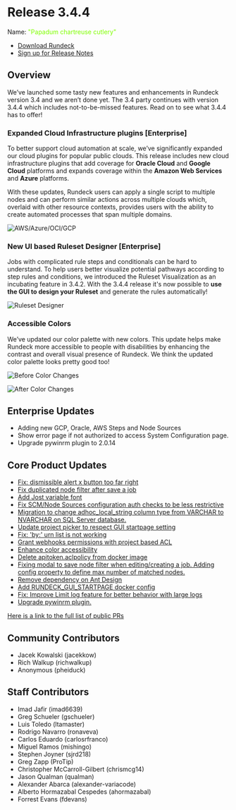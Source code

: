 # Release 3.4.4

Name: <span style="color: chartreuse"><span class="glyphicon glyphicon-cutlery"></span> "Papadum chartreuse cutlery"</span>

- [Download Rundeck](https://download.rundeck.com/)
- [Sign up for Release Notes](https://www.rundeck.com/release-notes-signup)

## Overview

We’ve launched some tasty new features and enhancements in Rundeck version 3.4 and we aren’t done yet. The 3.4 party continues with version 3.4.4 which includes not-to-be-missed features. Read on to see what 3.4.4 has to offer!

### Expanded Cloud Infrastructure plugins [Enterprise]

To better support cloud automation at scale, we’ve significantly expanded our cloud plugins for popular public clouds. This release includes new cloud infrastructure plugins that add coverage for **Oracle Cloud** and **Google Cloud** platforms and expands coverage within the **Amazon Web Services** and **Azure** platforms.

With these updates, Rundeck users can apply a single script to multiple nodes and can perform similar actions across multiple clouds which, overlaid with other resource contexts, provides users with the ability to create automated processes that span multiple domains.

![AWS/Azure/OCI/GCP](@assets/img/relnotes-344-4clouds.png)

### New UI based Ruleset Designer [Enterprise]

Jobs with complicated rule steps and conditionals can be hard to understand. To help users better visualize potential pathways according to step rules and conditions, we introduced the Ruleset Visualization as an incubating feature in 3.4.2. With the 3.4.4 release it's now possible to **use the GUI to design your Ruleset** and generate the rules automatically!

![Ruleset Designer](@assets/img/relnotes-344-rulesetdesigner.gif)

### Accessible Colors

We’ve updated our color palette with new colors. This update helps make Rundeck more accessible to people with disabilities by enhancing the contrast and overall visual presence of Rundeck. We think the updated color palette looks pretty good too!

![Before Color Changes](@assets/img/relnotes-344-before.png)

![After Color Changes](@assets/img/relnotes-344-after.png)

## Enterprise Updates

* Adding new GCP, Oracle, AWS Steps and Node Sources
* Show error page if not authorized to access System Configuration page.
* Upgrade pywinrm plugin to 2.0.14


## Core Product Updates

* [Fix: dismissible alert x button too far right](https://github.com/rundeck/rundeck/pull/7251)
* [Fix duplicated node filter after save a job](https://github.com/rundeck/rundeck/pull/7250)
* [Add Jost variable font](https://github.com/rundeck/rundeck/pull/7244)
* [Fix SCM/Node Sources configuration auth checks to be less restrictive](https://github.com/rundeck/rundeck/pull/7240)
* [Migration to change adhoc_local_string column type from VARCHAR to NVARCHAR on SQL Server database.](https://github.com/rundeck/rundeck/pull/7237)
* [Update project picker to respect GUI startpage setting](https://github.com/rundeck/rundeck/pull/7233)
* [Fix: &#39;by:&#39; urn list is not working](https://github.com/rundeck/rundeck/pull/7228)
* [Grant webhooks permissions with project based ACL](https://github.com/rundeck/rundeck/pull/7226)
* [Enhance color accessibility](https://github.com/rundeck/rundeck/pull/7225)
* [Delete apitoken.aclpolicy from docker image](https://github.com/rundeck/rundeck/pull/7222)
* [Fixing modal to save node filter when editing/creating a job. Adding config property to define max number of matched nodes.](https://github.com/rundeck/rundeck/pull/7215)
* [Remove dependency on Ant Design](https://github.com/rundeck/rundeck/pull/7211)
* [Add RUNDECK_GUI_STARTPAGE docker config](https://github.com/rundeck/rundeck/pull/7210)
* [Fix: Improve Limit log feature for better behavior with large logs](https://github.com/rundeck/rundeck/pull/7199)
* [Upgrade pywinrm plugin.](https://github.com/rundeck/rundeck/pull/7191)

[Here is a link to the full list of public PRs](https://github.com/rundeck/rundeck/pulls?q=is%3Apr+milestone%3A3.4.4+is%3Aclosed)

## Community Contributors

* Jacek Kowalski (jacekkow)
* Rich Walkup (richwalkup)
* Anonymous (pheiduck)

## Staff Contributors

* Imad Jafir (imad6639)
* Greg Schueler (gschueler)
* Luis Toledo (ltamaster)
* Rodrigo Navarro (ronaveva)
* Carlos Eduardo (carlosrfranco)
* Miguel Ramos (mishingo)
* Stephen Joyner (sjrd218)
* Greg Zapp (ProTip)
* Christopher McCarroll-Gilbert (chrismcg14)
* Jason Qualman (qualman)
* Alexander Abarca (alexander-variacode)
* Alberto Hormazabal Cespedes (ahormazabal)
* Forrest Evans (fdevans)
